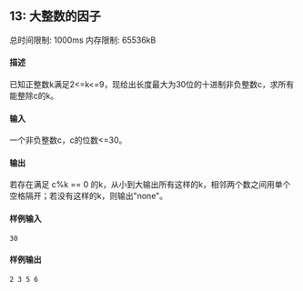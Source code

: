 ﻿## 13: 大整数的因子
总时间限制: 1000ms     内存限制: 65536kB

#### 描述

已知正整数k满足2<=k<=9，现给出长度最大为30位的十进制非负整数c，求所有能整除c的k。

#### 输入

一个非负整数c，c的位数<=30。

#### 输出

若存在满足 c%k == 0 的k，从小到大输出所有这样的k，相邻两个数之间用单个空格隔开；若没有这样的k，则输出"none"。

#### 样例输入
	
	30

#### 样例输出

    2 3 5 6



